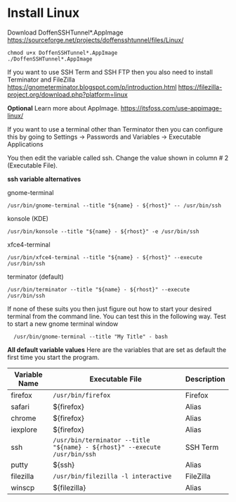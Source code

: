 Install Linux
==================

Download DoffenSSHTunnel*.AppImage
https://sourceforge.net/projects/doffensshtunnel/files/Linux/

```
chmod u+x DoffenSSHTunnel*.AppImage
./DoffenSSHTunnel*.AppImage
```

If you want to use SSH Term and SSH FTP then you also need to install Terminator and FileZilla
https://gnometerminator.blogspot.com/p/introduction.html
https://filezilla-project.org/download.php?platform=linux

**Optional**
Learn more about AppImage. https://itsfoss.com/use-appimage-linux/

If you want to use a terminal other than Terminator then you can configure this by going to
Settings -> Passwords and Variables -> Executable Applications

You then edit the variable called ssh. Change the value shown in column # 2 (Executable File).

**ssh variable alternatives**

gnome-terminal
```
/usr/bin/gnome-terminal --title "${name} - ${rhost}" -- /usr/bin/ssh
```
konsole (KDE)
```
/usr/bin/konsole --title "${name} - ${rhost}" -e /usr/bin/ssh
```
xfce4-terminal
```
/usr/bin/xfce4-terminal --title "${name} - ${rhost}" --execute /usr/bin/ssh
```
terminator (default)
```
/usr/bin/terminator --title "${name} - ${rhost}" --execute /usr/bin/ssh
```

If none of these suits you then just figure out how to start your desired terminal from the command line. You can test this in the following way.
Test to start a new gnome terminal window
```
  /usr/bin/gnome-terminal --title "My Title" - bash
```

**All default variable values**
Here are the variables that are set as default the first time you start the program.

Variable Name | Executable File | Description
---------- | ---------- | ------
firefox | ```/usr/bin/firefox``` | Firefox
safari | ${firefox} | Alias
chrome | ${firefox} | Alias
iexplore | ${firefox} | Alias
ssh | ```/usr/bin/terminator --title "${name} - ${rhost}" --execute /usr/bin/ssh``` | SSH Term
putty | ${ssh} | Alias
filezilla | ```/usr/bin/filezilla -l interactive``` | FileZilla
winscp | ${filezilla} | Alias

